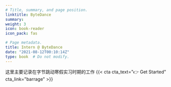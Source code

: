 ```yaml
---
# Title, summary, and page position.
linktitle: ByteDance
summary: 
weight: 3
icon: book-reader
icon_pack: fas

# Page metadata.
title: Intern @ ByteDance
date: "2021-08-12T00:10:14Z"
type: book  # Do not modify.
---
```


这里主要记录在字节跳动寒假实习时期的工作
{{< cta cta_text="👉 Get Started" cta_link="barrage" >}}

